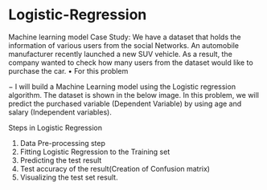# Logistic-Regression
 Machine learning model
Case Study: We have a dataset that holds the information of various
users from the social Networks. An automobile manufacturer recently
launched a new SUV vehicle. As a result, the company wanted to check
how many users from the dataset would like to purchase the car.
• For this problem


− I will build a Machine Learning model using the Logistic regression algorithm.
The dataset is shown in the below image. In this problem, we will predict
the purchased variable (Dependent Variable) by using age and salary
(Independent variables).


Steps in Logistic Regression

1. Data Pre-processing step
2. Fitting Logistic Regression to the Training set
3. Predicting the test result
4. Test accuracy of the result(Creation of Confusion matrix)
5. Visualizing the test set result.
